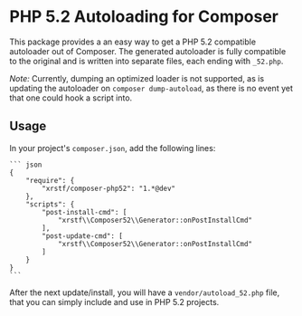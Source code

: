 PHP 5.2 Autoloading for Composer
================================

This package provides a an easy way to get a PHP 5.2 compatible autoloader out of Composer. The generated autoloader is fully compatible to the original and is written into separate files, each ending with `_52.php`.

*Note:* Currently, dumping an optimized loader is not supported, as is updating the autoloader on `composer dump-autoload`, as there is no event yet that one could hook a script into.

Usage
-----

In your project's `composer.json`, add the following lines:

    ``` json
    {
        "require": {
            "xrstf/composer-php52": "1.*@dev"
        },
        "scripts": {
            "post-install-cmd": [
                "xrstf\\Composer52\\Generator::onPostInstallCmd"
            ],
            "post-update-cmd": [
                "xrstf\\Composer52\\Generator::onPostInstallCmd"
            ]
        }
    }
    ```

After the next update/install, you will have a `vendor/autoload_52.php` file, that you can simply include and use in PHP 5.2 projects.
